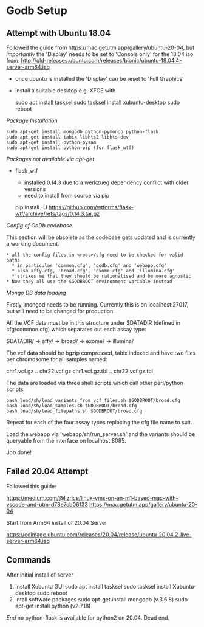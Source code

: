 # Godb Setup

## Attempt with Ubuntu 18.04

Followed the guide from https://mac.getutm.app/gallery/ubuntu-20-04,
but *importantly* the 'Display' needs to be set to 'Console only' for
the 18.04 iso from:
http://old-releases.ubuntu.com/releases/bionic/ubuntu-18.04.4-server-arm64.iso

  * once ubuntu is installed the 'Display' can be reset to 'Full Graphics'
  * install a suitable desktop e.g. XFCE with

    sudo apt install tasksel
    sudo tasksel install xubuntu-desktop
    sudo reboot

*Package Installation*

    sudo apt-get install mongodb python-pymongo python-flask 
    sudo apt-get install tabix libhts2 libhts-dev
    sudo apt-get install python-pysam
    sudo apt-get install python-pip (for flask_wtf)

*Packages not available via apt-get*

  * flask_wtf
    * installed 0.14.3 due to a werkzueg dependency conflict with older versions
    * need to install from source via pip

    pip install -U https://github.com/wtforms/flask-wtf/archive/refs/tags/0.14.3.tar.gz


*Config of GoDb codebase*

This section will be obsolete as the codebase gets updated and is currently a 
working document.

    * all the config files in <root>/cfg need to be checked for valid paths
      * in particular 'common.cfg', 'godb.cfg' and 'webapp.cfg'
      * also affy.cfg, 'broad.cfg', 'exome.cfg' and 'illumina.cfg'
      * strikes me that they should be rationalised and be more agnostic
    * Now they all use the $GODBROOT environment variable instead

*Mongo DB data loading*

Firstly, mongod needs to be running. Currently this is on localhost:27017, but 
will need to be changed for production.

All the VCF data must be in this structure under $DATADIR (defined in 
cfg/common.cfg) which separates out each assay type:

  $DATADIR/
    -> affy/
    -> broad/
    -> exome/
    -> illumina/

The vcf data should be bgzip compressed, tabix indexed and have two files per 
chromosome for all samples named:

  chr1.vcf.gz     .. chr22.vcf.gz
  chr1.vcf.gz.tbi .. chr22.vcf.gz.tbi

The data are loaded via three shell scripts which call other perl/python scripts:

    bash load/sh/load_variants_from_vcf_files.sh $GODBROOT/broad.cfg
    bash load/sh/load_samples.sh $GODBROOT/broad.cfg
    bash load/sh/load_filepaths.sh $GODBROOT/broad.cfg

Repeat for each of the four assay types replacing the cfg file name to suit.

Load the webapp via 'webapp/sh/run_server.sh' and the variants should be
queryable from the interface on localhost:8085.

Job done!

## Failed 20.04 Attempt

Followed this guide:

  https://medium.com/@lizrice/linux-vms-on-an-m1-based-mac-with-vscode-and-utm-d73e7cb06133
  https://mac.getutm.app/gallery/ubuntu-20-04

Start from Arm64 install of 20.04 Server

  https://cdimage.ubuntu.com/releases/20.04/release/ubuntu-20.04.2-live-server-arm64.iso

## Commands

After initial install of server

  1. Install Xubuntu GUI
    sudo apt install tasksel
    sudo tasksel install Xubuntu-desktop
    sudo reboot
  2. Intall software packages
    sudo apt-get install mongodb (v.3.6.8)
    sudo apt-get install python (v2.7.18)

*End* no python-flask is available for python2 on 20.04. Dead end.
